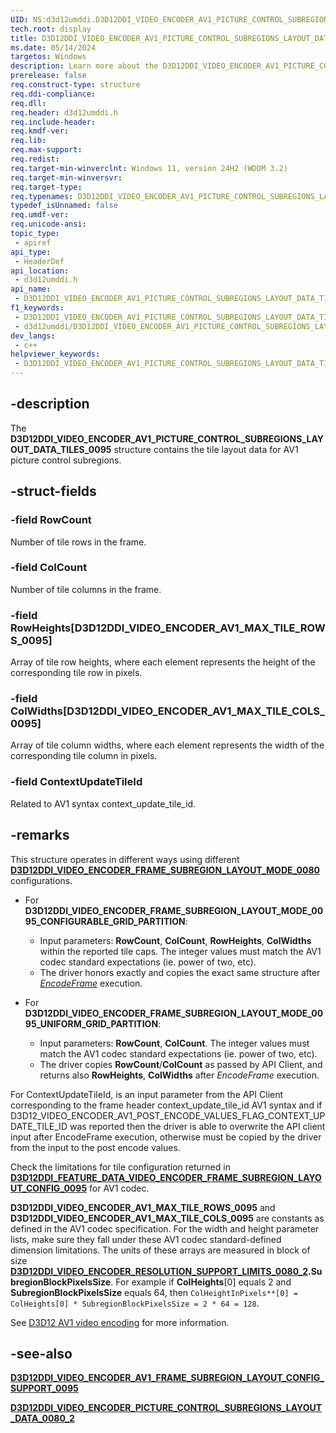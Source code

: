 ```yaml
---
UID: NS:d3d12umddi.D3D12DDI_VIDEO_ENCODER_AV1_PICTURE_CONTROL_SUBREGIONS_LAYOUT_DATA_TILES_0095
tech.root: display
title: D3D12DDI_VIDEO_ENCODER_AV1_PICTURE_CONTROL_SUBREGIONS_LAYOUT_DATA_TILES_0095
ms.date: 05/14/2024
targetos: Windows
description: Learn more about the D3D12DDI_VIDEO_ENCODER_AV1_PICTURE_CONTROL_SUBREGIONS_LAYOUT_DATA_TILES_0095 structure.
prerelease: false
req.construct-type: structure
req.ddi-compliance: 
req.dll: 
req.header: d3d12umddi.h
req.include-header: 
req.kmdf-ver: 
req.lib: 
req.max-support: 
req.redist: 
req.target-min-winverclnt: Windows 11, version 24H2 (WDDM 3.2)
req.target-min-winversvr: 
req.target-type: 
req.typenames: D3D12DDI_VIDEO_ENCODER_AV1_PICTURE_CONTROL_SUBREGIONS_LAYOUT_DATA_TILES_0095
typedef_isUnnamed: false
req.umdf-ver: 
req.unicode-ansi: 
topic_type:
 - apiref
api_type:
 - HeaderDef
api_location:
 - d3d12umddi.h
api_name:
 - D3D12DDI_VIDEO_ENCODER_AV1_PICTURE_CONTROL_SUBREGIONS_LAYOUT_DATA_TILES_0095
f1_keywords:
 - D3D12DDI_VIDEO_ENCODER_AV1_PICTURE_CONTROL_SUBREGIONS_LAYOUT_DATA_TILES_0095
 - d3d12umddi/D3D12DDI_VIDEO_ENCODER_AV1_PICTURE_CONTROL_SUBREGIONS_LAYOUT_DATA_TILES_0095
dev_langs:
 - c++
helpviewer_keywords:
 - D3D12DDI_VIDEO_ENCODER_AV1_PICTURE_CONTROL_SUBREGIONS_LAYOUT_DATA_TILES_0095
---
```


## -description

The **D3D12DDI_VIDEO_ENCODER_AV1_PICTURE_CONTROL_SUBREGIONS_LAYOUT_DATA_TILES_0095** structure contains the tile layout data for AV1 picture control subregions.

## -struct-fields

### -field RowCount

Number of tile rows in the frame.

### -field ColCount

Number of tile columns in the frame.

### -field RowHeights[D3D12DDI_VIDEO_ENCODER_AV1_MAX_TILE_ROWS_0095]

Array of tile row heights, where each element represents the height of the corresponding tile row in pixels.

### -field ColWidths[D3D12DDI_VIDEO_ENCODER_AV1_MAX_TILE_COLS_0095]

Array of tile column widths, where each element represents the width of the corresponding tile column in pixels.

### -field ContextUpdateTileId

Related to AV1 syntax context_update_tile_id.

## -remarks

This structure operates in different ways using different [**D3D12DDI_VIDEO_ENCODER_FRAME_SUBREGION_LAYOUT_MODE_0080**](ne-d3d12umddi-d3d12ddi_video_encoder_frame_subregion_layout_mode_0080.md) configurations.

* For **D3D12DDI_VIDEO_ENCODER_FRAME_SUBREGION_LAYOUT_MODE_0095_CONFIGURABLE_GRID_PARTITION**:

  * Input parameters: **RowCount**, **ColCount**, **RowHeights**, **ColWidths** within the reported tile caps. The integer values must match the AV1 codec standard expectations (ie. power of two, etc).
  * The driver honors exactly and copies the exact same structure after [*EncodeFrame*](nc-d3d12umddi-pfnd3d12ddi_video_encode_frame_0082_0.md) execution.

* For **D3D12DDI_VIDEO_ENCODER_FRAME_SUBREGION_LAYOUT_MODE_0095_UNIFORM_GRID_PARTITION**:

  * Input parameters: **RowCount**, **ColCount**. The integer values must match the AV1 codec standard expectations (ie. power of two, etc).
  * The driver copies **RowCount**/**ColCount** as passed by API Client, and returns also **RowHeights**, **ColWidths** after *EncodeFrame* execution.

For ContextUpdateTileId, is an input parameter from the API Client corresponding to the frame header context_update_tile_id AV1 syntax and if D3D12_VIDEO_ENCODER_AV1_POST_ENCODE_VALUES_FLAG_CONTEXT_UPDATE_TILE_ID was reported then the driver is able to overwrite the API client input after EncodeFrame execution, otherwise must be copied by the driver from the input to the post encode values.

Check the limitations for tile configuration returned in [**D3D12DDI_FEATURE_DATA_VIDEO_ENCODER_FRAME_SUBREGION_LAYOUT_CONFIG_0095**](ns-d3d12umddi-d3d12ddi_feature_data_video_encoder_frame_subregion_layout_config_0095.md) for AV1 codec.

**D3D12DDI_VIDEO_ENCODER_AV1_MAX_TILE_ROWS_0095** and **D3D12DDI_VIDEO_ENCODER_AV1_MAX_TILE_COLS_0095** are constants as defined in the AV1 codec specification. For the width and height parameter lists, make sure they fall under these AV1 codec standard-defined dimension limitations. The units of these arrays are measured in block of size [**D3D12DDI_VIDEO_ENCODER_RESOLUTION_SUPPORT_LIMITS_0080_2**](ns-d3d12umddi-d3d12ddi_video_encoder_resolution_support_limits_0080_2.md)**.SubregionBlockPixelsSize**. For example if **ColHeights**[0] equals 2 and **SubregionBlockPixelsSize** equals 64,
then ```ColHeightInPixels**[0] = ColHeights[0] * SubregionBlockPixelsSize = 2 * 64 = 128```.

See [D3D12 AV1 video encoding](/windows-hardware/drivers/display/video-encoding-d3d12-av1) for more information.

## -see-also

[**D3D12DDI_VIDEO_ENCODER_AV1_FRAME_SUBREGION_LAYOUT_CONFIG_SUPPORT_0095**](ns-d3d12umddi-d3d12ddi_video_encoder_av1_frame_subregion_layout_config_support_0095.md)

[**D3D12DDI_VIDEO_ENCODER_PICTURE_CONTROL_SUBREGIONS_LAYOUT_DATA_0080_2**](ns-d3d12umddi-d3d12ddi_video_encoder_picture_control_subregions_layout_data_0080_2.md)
